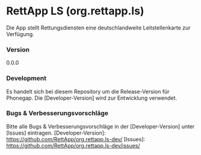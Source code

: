 # RettApp LS (org.rettapp.ls)
Die App stellt Rettungsdiensten eine deutschlandweite Leitstellenkarte zur Verfügung.
### Version
0.0.0
### Development
Es handelt sich bei diesem Repository um die Release-Version für Phonegap.
Die [Developer-Version] wird zur Entwicklung verwendet.
### Bugs & Verbesserungsvorschläge
Bitte alle Bugs & Verbesserungsvorschläge in der [Developer-Version] unter [Issues] eintragen.
[Developer-Version]: <https://github.com/RettApp/org.rettapp.ls-dev/>
[Issues]: <https://github.com/RettApp/org.rettapp.ls-dev/issues/>
